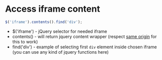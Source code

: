 # Access iframe content

```javascript
$('iframe').contents().find('div');
```

- $('iframe') - jQuery selector for needed iframe
- contents() - will return jquery content wrapper (respect [same origin](https://en.wikipedia.org/wiki/Same-origin_policy) for this to work)
- find('div') - example of selecting first ```div``` element inside chosen iframe (you can use any kind of jquery functions here)
